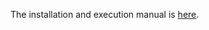 The installation and execution manual is [here](http://dalai.mshri.on.ca/~jweile/projects/popcodePipeline/doc/).